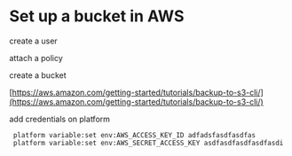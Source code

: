 # Set up a bucket in AWS

create a user

attach a policy

create a bucket

[https://aws.amazon.com/getting-started/tutorials/backup-to-s3-cli/](https://aws.amazon.com/getting-started/tutorials/backup-to-s3-cli/)



add credentials on platform

```
 platform variable:set env:AWS_ACCESS_KEY_ID adfadsfasdfasdfas
 platform variable:set env:AWS_SECRET_ACCESS_KEY asdfasdfasdfasdfasdi
```



